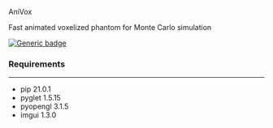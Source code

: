 AniVox

Fast animated voxelized phantom for Monte Carlo simulation

[![Generic badge](https://img.shields.io/badge/Python-3.7-blue.svg)](https://shields.io/)

### Requirements

 ---
 
* pip 21.0.1
* pyglet 1.5.15
* pyopengl 3.1.5
* imgui 1.3.0
